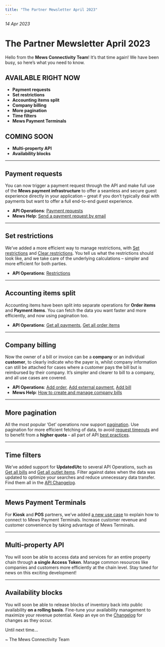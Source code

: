 ```yaml
---
title: "The Partner Mewsletter April 2023"
---
```


_14 Apr 2023_

# The Partner Mewsletter April 2023

Hello from the **Mews Connectivity Team**! It’s that time again! We have been busy, so here’s what you need to know.

## AVAILABLE RIGHT NOW

* **Payment requests**
* **Set restrictions**
* **Accounting items split**
* **Company billing**
* **More pagination**
* **Time filters**
* **Mews Payment Terminals**

## COMING SOON
* **Multi-property API**
* **Availability blocks**

---

## Payment requests

You can now trigger a payment request through the API and make full use of the **Mews payment infrastructure** to offer a seamless and secure guest experience directly in your application – great if you don’t typically deal with payments but want to offer a full end-to-end guest experience.

* **API Operations**: [Payment requests](https://mews-systems.gitbook.io/connector-api/operations/paymentrequests)
* **Mews Help**: [Send a payment request by email](https://help.mews.com/s/article/send-a-payment-request-by-email?language=en_US)

---

## Set restrictions

We’ve added a more efficient way to manage restrictions, with [Set restrictions](https://mews-systems.gitbook.io/connector-api/operations/restrictions#set-restrictions) and [Clear restrictions](https://mews-systems.gitbook.io/connector-api/operations/restrictions#clear-restrictions). You tell us what the restrictions should look like, and we take care of the underlying calculations – simpler and more efficient for both parties.

* **API Operations**: [Restrictions](https://mews-systems.gitbook.io/connector-api/operations/restrictions)

---

## Accounting items split

Accounting items have been split into separate operations for **Order items** and **Payment items**. You can fetch the data you want faster and more efficiently, and now using pagination too.

* **API Operations**: [Get all payments](https://mews-systems.gitbook.io/connector-api/operations/payments#get-all-payments), [Get all order items](https://mews-systems.gitbook.io/connector-api/operations/orderitems#get-all-order-items)

---

## Company billing

Now the owner of a bill or invoice can be a **company** or an individual **customer**, to clearly indicate who the payer is, whilst company information can still be attached for cases where a customer pays the bill but is reimbursed by their company. It’s simpler and clearer to bill to a company, and all use cases are covered.

* **API Operations**: [Add order](https://mews-systems.gitbook.io/connector-api/operations/orders#add-order), [Add external payment](https://mews-systems.gitbook.io/connector-api/operations/payments#add-external-payment), [Add bill](https://mews-systems.gitbook.io/connector-api/operations/bills#add-bill)
* **Mews Help**: [How to create and manage company bills](https://help.mews.com/s/article/How-to-create-and-manage-company-bills?language=en_US)

---

## More pagination

All the most popular ‘Get’ operations now support [pagination](https://mews-systems.gitbook.io/connector-api/guidelines/pagination). Use pagination for more efficient fetching of data, to avoid [request timeouts](https://mews-systems.gitbook.io/connector-api/guidelines/requests#request-timeouts) and to benefit from a **higher quota** – all part of API [best practices](https://mews-systems.gitbook.io/connector-api/guidelines/best-practices).

---

## Time filters

We’ve added support for **UpdatedUtc** to several API Operations, such as [Get all bills](https://mews-systems.gitbook.io/connector-api/operations/bills#get-all-bills) and [Get all outlet items](https://mews-systems.gitbook.io/connector-api/operations/outletitems#get-all-outlet-items). Filter against dates when the data was updated to optimize your searches and reduce unnecessary data transfer. Find them all in the [API Changelog](https://mews-systems.gitbook.io/connector-api/changelog).

---

## Mews Payment Terminals

For **Kiosk** and **POS** partners, we’ve added [a new use case](https://mews-systems.gitbook.io/connector-api/use-cases/mews-terminals) to explain how to connect to Mews Payment Terminals. Increase customer revenue and customer convenience by taking advantage of Mews Terminals.

---

## Multi-property API

You will soon be able to access data and services for an entire property chain through **a single Access Token**. Manage common resources like companies and customers more efficiently at the chain level. Stay tuned for news on this exciting development!

---

## Availability blocks

You will soon be able to release blocks of inventory back into public availability **on a rolling basis**. Fine-tune your availability management to maximize your revenue potential. Keep an eye on the [Changelog](https://mews-systems.gitbook.io/connector-api/changelog) for changes as they occur.

Until next time...

\~ The Mews Connectivity Team
